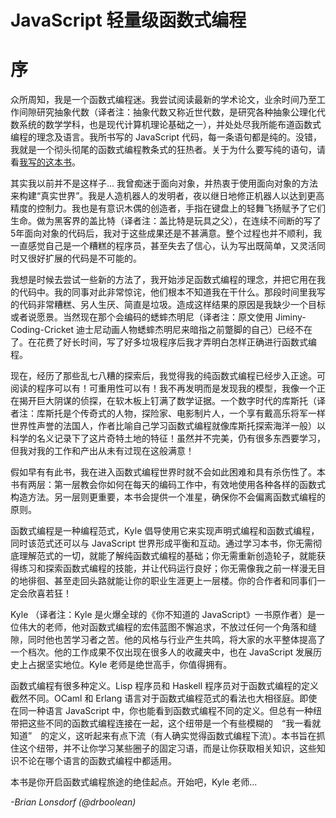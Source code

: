 # JavaScript 轻量级函数式编程
# 序

众所周知，我是一个函数式编程迷。我尝试阅读最新的学术论文，业余时间乃至工作间隙研究抽象代数（译者注：抽象代数又称近世代数，是研究各种抽象公理化代数系统的数学学科，也是现代计算机理论基础之一），并处处尽我所能布道函数式编程的理念及语言。我所书写的 JavaScript 代码，每一条语句都是纯的。没错，我就是一个彻头彻尾的函数式编程教条式的狂热者。关于为什么要写纯的语句，请看[我写的这本书](https://github.com/MostlyAdequate/mostly-adequate-guide)。

其实我以前并不是这样子... 我曾痴迷于面向对象，并热衷于使用面向对象的方法来构建“真实世界”。我是人造机器人的发明者，夜以继日地修正机器人以达到更高精度的控制力。我也是有意识木偶的创造者，手指在键盘上的轻舞飞扬赋予了它们生命。做为黑客界的盖比特（译者注：盖比特是玩具之父），在连续不间断的写了5年面向对象的代码后，我对于这些成果还是不甚满意。整个过程也并不顺利，我一直感觉自己是一个糟糕的程序员，甚至失去了信心，认为写出既简单，又灵活同时又很好扩展的代码是不可能的。

我想是时候去尝试一些新的方法了，我开始涉足函数式编程的理念，并把它用在我的代码中。我的同事对此非常惊诧，他们根本不知道我在干什么。那段时间里我写的代码非常糟糕、另人生厌、简直是垃圾。造成这样结果的原因是我缺少一个目标或者说愿景。当然现在那个会编码的蟋蟀杰明尼（译者注：原文使用 Jiminy-Coding-Cricket 迪士尼动画人物蟋蟀杰明尼来暗指之前蹩脚的自己）已经不在了。在花费了好长时间，写了好多垃圾程序后我才弄明白怎样正确进行函数式编程。

现在，经历了那些乱七八糟的探索后，我觉得我的纯函数式编程已经步入正途。可阅读的程序可以有！可重用性可以有！我不再发明而是发现我的模型，我像一个正在揭开巨大阴谋的侦探，在软木板上钉满了数学证据。一个数字时代的库斯托（译者注：库斯托是个传奇式的人物，探险家、电影制片人，一个享有戴高乐将军一样世界性声誉的法国人，作者比喻自己学习函数式编程就像库斯托探索海洋一般）以科学的名义记录下了这片奇特土地的特征！虽然并不完美，仍有很多东西要学习，但我对我的工作和产出从未有过现在这般满意！

假如早有有此书，我在进入函数式编程世界时就不会如此困难和具有杀伤性了。本书有两层：第一层教会你如何在每天的编码工作中，有效地使用各种各样的函数式构造方法。另一层则更重要，本书会提供一个准星，确保你不会偏离函数式编程的原则。

函数式编程是一种编程范式，Kyle 倡导使用它来实现声明式编程和函数式编程，同时该范式还可以与 JavaScript 世界形成平衡和互动。通过学习本书，你无需彻底理解范式的一切，就能了解纯函数式编程的基础；你无需重新创造轮子，就能获得练习和探索函数式编程的技能，并让代码运行良好；你无需像我之前一样漫无目的地徘徊、甚至走回头路就能让你的职业生涯更上一层楼。你的合作者和同事们一定会欣喜若狂！

Kyle （译者注：Kyle 是火爆全球的《你不知道的 JavaScript》一书原作者）是一位伟大的老师，他对函数式编程的宏伟蓝图不懈追求，不放过任何一个角落和缝隙，同时他也苦学习者之苦。他的风格与行业产生共鸣，将大家的水平整体提高了一个档次。他的工作成果不仅出现在很多人的收藏夹中，也在 JavaScript 发展历史上占据坚实地位。Kyle 老师是绝世高手，你值得拥有。

函数式编程有很多种定义。Lisp 程序员和 Haskell 程序员对于函数式编程的定义截然不同。OCaml 和 Erlang 语言对于函数式编程范式的看法也大相径庭。即使在同一种语言 JavaScript 中，你也能看到函数式编程不同的定义。但总有一种纽带把这些不同的函数式编程连接在一起，这个纽带是一个有些模糊的　“我一看就知道”　的定义，这听起来有点下流（有人确实觉得函数式编程下流）。本书旨在抓住这个纽带，并不让你学习某些圈子的固定习语，而是让你获取相关知识，这些知识不论在哪个语言的函数式编程中都适用。

本书是你开启函数式编程旅途的绝佳起点。开始吧，Kyle 老师...

*-Brian Lonsdorf (@drboolean)*
